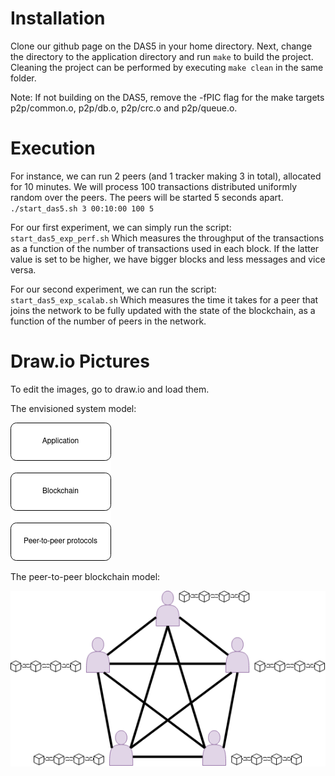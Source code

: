 
[comment]: # (Author: Miguel Blom)

# Installation
Clone our github page on the DAS5 in your home directory.
Next, change the directory to the application directory and run `make` to build the project.
Cleaning the project can be performed by executing `make clean` in the same folder.

Note: If not building on the DAS5, remove the -fPIC flag for the make targets p2p/common.o, p2p/db.o, p2p/crc.o and p2p/queue.o.

# Execution
For instance, we can run 2 peers (and 1 tracker making 3 in total), allocated for 10 minutes.
We will process 100 transactions distributed uniformly random over the peers.
The peers will be started 5 seconds apart.
`./start_das5.sh 3 00:10:00 100 5`

For our first experiment, we can simply run the script:
`start_das5_exp_perf.sh`
Which measures the throughput of the transactions as a function of the number of transactions used in each block. If the latter value is set to be higher, we have bigger blocks and less messages and vice versa.

For our second experiment, we can run the script:
`start_das5_exp_scalab.sh`
Which measures the time it takes for a peer that joins the network to be fully updated with the state of the blockchain, as a function of the number of peers in the network.

# Draw.io Pictures
To edit the images, go to draw.io and load them.

The envisioned system model:

![The envisioned system model](imgs/System_model.drawio.png)

The peer-to-peer blockchain model:

![The peer-to-peer blockchain model](imgs/P2Pblockchain.drawio.png)
